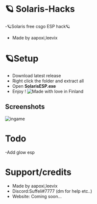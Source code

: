 # 🪐 Solaris-Hacks
-🪐Solaris free csgo ESP hack🪐
- Made by aapoxi,leevix

# 🪐Setup
- Download latest release
- Right click the folder and extract all
- Open <strong>SolarisESP.exe</strong>
- Enjoy !
![Made with love in Finland](https://madewithlove.now.sh/fi?heart=true&colorB=%23387fdc&template=plastic)

## Screenshots
<img src="https://imgur.com/a/ExsQKLM" alt="ingame" />

# Todo
-Add glow esp

# Support/credits
- Made by aapoxi,leevix
- Discord:Suffeli#7777 (dm for help etc..)
- Website: Coming soon...
